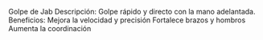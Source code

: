 Golpe de Jab
Descripción:
Golpe rápido y directo con la mano adelantada.
Beneficios:
Mejora la velocidad y precisión
Fortalece brazos y hombros
Aumenta la coordinación

